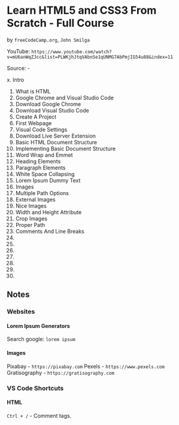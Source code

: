 # Learn HTML5 and CSS3 From Scratch - Full Course
by `freeCodeCamp.org`, `John Smilga`

YouTube: `https://www.youtube.com/watch?v=mU6anWqZJcc&list=PLWKjhJtqVAbnSe1qUNMG7AbPmjIG54u88&index=11`

Source: -

 x. Intro
01. What is HTML
02. Google Chrome and Visual Studio Code
03. Download Google Chrome
04. Download Visual Studio Code
05. Create A Project
06. First Webpage
07. Visual Code Settings
08. Download Live Server Extension
09. Basic HTML Document Structure
10. Implementing Basic Document Structure
11. Word Wrap and Emmet
12. Heading Elements
13. Paragraph Elements
14. White Space Collapsing
15. Lorem Ipsum Dummy Text
16. Images
17. Multiple Path Options
18. External Images
19. Nice Images
10. Width and Height Attribute
20. Crop Images
22. Proper Path
23. Comments And Line Breaks
24.
25.
26.
27.
28.
29.
30.

## Notes

### Websites

#### Lorem Ipsum Generators

Search google: `lorem ipsum`

#### Images

Pixabay - `https://pixabay.com`
Pexels - `https://www.pexels.com`
Gratisography - `https://gratisography.com`

### VS Code Shortcuts

#### HTML

`Ctrl + /` - Comment tags.